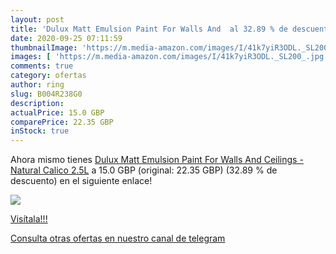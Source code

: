 ```yaml
---
layout: post
title: 'Dulux Matt Emulsion Paint For Walls And  al 32.89 % de descuento'
date: 2020-09-25 07:11:59
thumbnailImage: 'https://m.media-amazon.com/images/I/41k7yiR3ODL._SL200_.jpg'
images: [ 'https://m.media-amazon.com/images/I/41k7yiR3ODL._SL200_.jpg' ]
comments: true
category: ofertas
author: ring
slug: B004R238G0
description:
actualPrice: 15.0 GBP
comparePrice: 22.35 GBP
inStock: true
---
```


Ahora mismo tienes [Dulux Matt Emulsion Paint For Walls And Ceilings - Natural Calico 2.5L](https://www.amazon.com/dp/B004R238G0/?tag=redken08-20) a 15.0 GBP (original: 22.35 GBP) (32.89 %  de descuento) en el siguiente enlace!

[![](https://m.media-amazon.com/images/I/41k7yiR3ODL._SL200_.jpg)](https://www.amazon.com/dp/B004R238G0/?tag=redken08-20)

[Visítala!!!](https://www.amazon.com/dp/B004R238G0/?tag=redken08-20)

[Consulta otras ofertas en nuestro canal de telegram](https://t.me/s/ofertas25)
